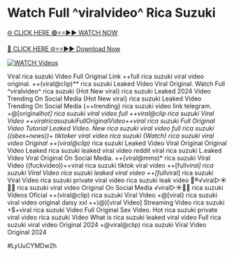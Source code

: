 # Watch Full ^viralvideo^ Rica Suzuki


[🌐 CLICK HERE 🟢==►► WATCH NOW](https://gitload.pages.dev/)

[🔴 CLICK HERE 🌐==►► Download Now](https://gitload.pages.dev/)

[![WATCH Videos](https://i.imgur.com/dJHk4Zq.gif)](https://gitload.pages.dev/)



























Viral rica suzuki Video Full Original Link
++full rica suzuki viral video original.
++(viral@clip)** rica suzuki Leaked Video Viral Original.
Watch Full ^viralvideo^ rica suzuki
{Hot New viral} rica suzuki Leaked 2024 Video Trending On Social Media
{Hot New viral} rica suzuki Leaked Video Trending On Social Media
{++trending} rica suzuki video link telegram. +@[original*hot] rica suzuki viral video full ++viral@clip rica suzuki Viral Video +$+viral rica suzuki Full Original Video
+$+viral rica suzuki Full Original Video Tutorial Leaked Video. New rica suzuki viral video full rica suzuki ((sbex+news))+ tiktoker viral video rica suzuki
{Watch} rica suzuki viral video Original
++(viral@clip)* rica suzuki Leaked Video Viral Original
Original Video Leaked rica suzuki leaked viral video reddit
viral rica suzuki L.eaked Video Viral Original On Social Media.
++{viral@mms)* rica suzuki Viral Video
((fuckvideo))++viral rica suzuki tiktok viral video ++[full*viral] rica suzuki Viral Video
rica suzuki leaked viral video
++[full*viral] rica suzuki Viral Video
rica suzuki private viral video rica suzuki leak video
👙®️√viral▷☀️👄💥 rica suzuki viral video Original On Social Media
️√viral▷☀️👄💥 rica suzuki Videos Oficial ++(viral@clip) rica suzuki Viral Video +@[viral} rica suzuki viral video original daisy xxl ++)@)[viral Video] Streaming Video rica suzuki
+$+viral rica suzuki Video Full Original Sex Video. Hot rica suzuki private viral video rica suzuki Video What is rica suzuki leaked viral video Full rica suzuki viral video Original 2024 +@viral@clip) rica suzuki Viral Video Original 2024


#LyUuCYMDw2h
